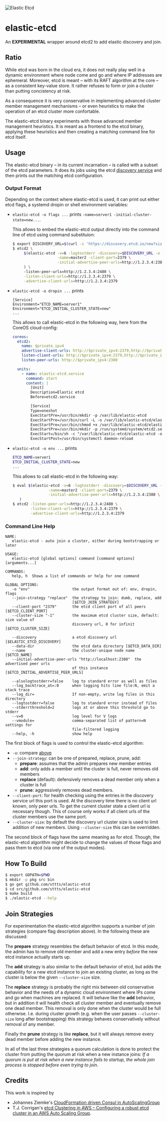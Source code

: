 ![Elastic Etcd](elastic-etcd.png)

# elastic-etcd

An **EXPERIMENTAL** wrapper around etcd2 to add elastic discovery and join.

## Ratio

While etcd was born in the cloud era, it does not really play well in a dynamic environment where node come and go and where IP addresses are ephemeral. Moreover, etcd is meant – with its RAFT algorithm at the core – as a consistent key-value store. It rather refuses to form or join a cluster than putting concistency at risk.

As a consequence it is very conservative in implementing advanced cluster member management mechanisms – or even heuristics to make the operation of an etcd cluster more confortable.

The elastic-etcd binary experiments with those advanced member management heuristics. It is meant as a frontend to the etcd binary, applying these heuristics and then creating a matching command line for etcd itself.

## Usage

The elastic-etcd binary – in its current incarnation – is called with a subset of the etcd parameters. It does its jobs using the etcd [discovery service](https://coreos.com/os/docs/latest/cluster-discovery.html) and then prints out the matching etcd configuration.

### Output Format

Depending on the context where elastic-etcd is used, it can print out either etcd flags, a systemd dropin or shell environment variables:

- `elastic-etcd -o flags ...` prints `-name=server1 -initial-cluster-state=new...`.

  This allows to embed the elastic-etcd output directly into the command line of etcd using command substituion:
  
  ```bash
  $ export DISCOVERY_URL=$(curl -s 'https://discovery.etcd.io/new?size=3')
  $ etcd2 \
       $(elastic-etcd -v=6 -logtostderr -discovery=$DISCOVERY_URL -o flags \
                      -name=master2 -client-port=2379 \
                      -initial-advertise-peer-urls=http://1.2.3.4:2380 \
       ) \     
       -listen-peer-urls=http://1.2.3.4:2480 \
       -listen-client-urls=http://1.2.3.4:2379 \
       -advertise-client-urls=http://1.2.3.4:2379
   ```

- `elastic-etcd -o dropin ...` prints
   ```
   [Service]
   Environment="ETCD_NAME=server1"
   Environment="ETCD_INITIAL_CLUSTER_STATE=new"
   ...
   ```
   
   This allows to call elastic-etcd in the following way, here from the CoreOS cloud-config:
   
    ```yaml
    coreos:
      etcd2:
        name: $private_ipv4
        advertise-client-urls: http://$private_ipv4:2379,http://$private_ipv4:4001
        listen-client-urls: http://$private_ipv4:2379,http://$private_ipv4:4001,http://127.0.0.1:2379,http://127.0.0.1:4001
        listen-peer-urls: http://$private_ipv4:2380
    
      units:
        - name: elastic-etcd.service
          command: start
          content: |
            [Unit]
            Description=Elastic etcd
            Before=etcd2.service
    
            [Service]
            Type=oneshot
            ExecStartPre=/usr/bin/mkdir -p /var/lib/elastic-etcd
            ExecStartPre=/usr/bin/curl -L -o /var/lib/elastic-etcd/elastic-etcd https://github.com/sttts/elastic-etcd/releases/download/v0.0.7/elastic-etcd
            ExecStartPre=/usr/bin/chmod +x /var/lib/elastic-etcd/elastic-etcd
            ExecStartPre=/usr/bin/mkdir -p /run/systemd/system/etcd2.service.d
            ExecStart=/bin/sh -c "/var/lib/elastic-etcd/elastic-etcd -o dropin -data-dir=/var/lib/etcd2 -initial-advertise-peer-urls=http://$private_ipv4:2380 -name=$private_ipv4 -discovery={{.DiscoveryURL}} -v=6 -logtostderr > /run/systemd/system/etcd2.service.d/99-elastic-etcd.conf"
            ExecStartPost=/usr/bin/systemctl daemon-reload
    ```

- `elastic-etcd -o env ...` prints
   ```bash
   ETCD_NAME=server1
   ETCD_INITIAL_CLUSTER_STATE=new
   ...
   ```
   
   This allows to call elastic-etcd in the following way:
   ```bash
   $ eval $(elastic-etcd -v=6 -logtostderr -discovery=$DISCOVERY_URL -o flags \
                   -name=master2 -client-port=2379 \
                   -initial-advertise-peer-urls=http://1.2.3.4:2380 \
      )
   $ etcd2 -listen-peer-urls=http://1.2.3.4:2480 \
           -listen-client-urls=http://1.2.3.4:2379 \
           -advertise-client-urls=http://1.2.3.4:2379
   ```

### Command Line Help

```
NAME:
   elastic-etcd - auto join a cluster, either during bootstrapping or later

USAGE:
   elastic-etcd [global options] command [command options] [arguments...]

COMMANDS:
   help, h  Shows a list of commands or help for one command

GLOBAL OPTIONS:
   -o "env"                   the output format out of: env, dropin, flags
   --join-strategy "replace"  the strategy to join: dumb, replace, add
                              [$ETCD_JOIN_STRATEGY]
   --client-port "2379"       the etcd client port of all peers [$ETCD_CLIENT_PORT]
   --cluster-size "-1"        the maximum etcd cluster size, default: size value of
                              discovery url, 0 for infinit [$ETCD_CLUSTER_SIZE]

   --discovery                a etcd discovery url [$ELASTIC_ETCD_DISCOVERY]
   --data-dir                 the etcd data directory [$ETCD_DATA_DIR]
   --name                     the cluster-unique node name [$ETCD_NAME]
   --initial-advertise-peer-urls "http://localhost:2380"  the advertised peer urls
                              of this instance [$ETCD_INITIAL_ADVERTISE_PEER_URLS]

   --alsologtostderr=false    log to standard error as well as files
   --log_backtrace_at=:0      when logging hits line file:N, emit a stack trace
   --log_dir=                 If non-empty, write log files in this directory
   --logtostderr=false        log to standard error instead of files
   --stderrthreshold=2        logs at or above this threshold go to stderr
   --v=0                      log level for V logs
   --vmodule=                 comma-separated list of pattern=N settings for
                              file-filtered logging
   --help, -h                 show help
```

The first block of flags is used to control the elastic-etcd algorithm:
- `-o`: compare [above](#output-format)
- `--join-strategy`: can be one of prepared, replace, prune, add:
  - **prepare**: assumes that the admin prepares new member entries
  - **add**: only adds a member until the cluster is full, never removes old members
  - **replace** (default): defensively removes a dead member only when a cluster is full
  - **prune**: aggressively removes dead members.
- `--client-port`: for health checking using the entries in the discovery service url this port is used. At the discovery time there is no client url known, only peer urls. To get the current cluster state a client url is necessary though. This of course only works if all client urls of the cluster members use the same port.
- `--cluster-size`: by default the discovery url cluster size is used to limit addition of new members. Using `--cluster-size` this can be overridden.

The second block of flags have the same meaning as for etcd. Though, the elastic-etcd algorithm might decide to change the values of those flags and pass them to etcd (via one of the output modes).

## How To Build

```bash
$ export GOPATH=$PWD
$ mkdir -p pkg src bin
$ go get github.com/sttts/elastic-etcd
$ cd src/github.com/sttts/elastic-etcd
$ make build
$ ./elastic-etcd --help
```

## Join Strategies

For experimentation the elastic-etcd algorithm supports a number of join strategies (compare flag description above). In the following these are discussed:

The **prepare** strategy resembles the default behavior of etcd. In this mode, the admin has to remove old member and add a new entry *before* the new etcd instance actually starts up.

The **add** strategy is also similar to the default behavior of etcd, but adds the capability for a new etcd instance to join an existing cluster, as long as the cluster is below the given `--cluster-size` size.

The **replace** strategy is probably the right mix between old conservative behavior and the needs of a dynamic cloud environment where IPs come and go when machines are replaced. It will behave like the **add** behavior, but in addition it will health check all cluster member and eventually remove one dead member. This removal is only done when the cluster would be full otherwise. I.e. during cluster growth (e.g. when the user passes `--cluster-size` long after bootstrapping) this strategy behaves conservatively without removal of any member.

Finally the **prune** strategy is like **replace**, but it will always remove every dead member before adding the new instance.

In all of the last three strategies a quorum calculation is done to protect the cluster from putting the quorum at risk when a new instance joins: *If a quorum is put at risk when a new instance fails to startup, the whole join process is stopped before even trying to join*.

## Credits

This work is inspired by

- Johannes Ziemke's [CloudFormation driven Consul in AutoScalingGroup](https://5pi.de/2015/04/27/cloudformation-driven-consul-in-autoscalinggroup/)
- T.J. Corrigan's [etcd Clustering in AWS –
Configuring a robust etcd cluster in an AWS Auto Scaling Group](http://engineering.monsanto.com/2015/06/12/etcd-clustering/).
